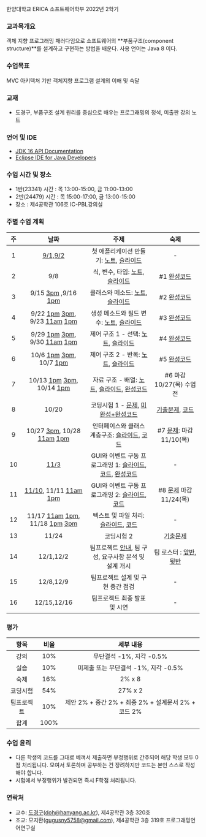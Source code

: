 한양대학교 ERICA 소프트웨어학부 2022년 2학기

### 교과목개요

객체 지향 프로그래밍 패러다임으로 소프트웨어의 **부품구조(component structure)**를 설계하고 구현하는 방법을 배운다.
사용 언어는 Java 8 이다.

### 수업목표

MVC 아키텍처 기반 객체지향 프로그램 설계의 이해 및 숙달

### 교재
- 도경구, 부품구조 설계 원리를 중심으로 배우는 프로그래밍의 정석, 미출판 강의 노트

### 언어 및 IDE
- [JDK 16 API Documentation](https://docs.oracle.com/en/java/javase/16/docs/api/index.html)
- [Eclipse IDE for Java Developers](https://www.eclipse.org/downloads/)

### 수업 시간 및 장소

- 1반(23341) 시간 : 목 13:00-15:00, 금 11:00-13:00
- 2반(24479) 시간 : 목 15:00-17:00, 금 13:00-15:00
- 장소 : 제4공학관 106호 IC-PBL강의실

### 주별 수업 계획

| 주 | 날짜 | 주제 | 숙제 |
|:----:|:-----:|:-----:|:-----:|
|  1 | [9/1,9/2](https://youtu.be/EzYXY1wI3qQ) | 첫 애플리케이션 만들기: [노트](notes01.md), [슬라이드](slide01.pdf) | - |
|  2 | 9/8 | 식, 변수, 타입: [노트](notes02.md), [슬라이드](slide02.pdf) | #1 [완성코드](notes02sol.md)|
|  3 | 9/15 [3pm](https://youtu.be/bnLpb6BzvXk) ,9/16 [1pm](https://youtu.be/PM9iABnuCLw) | 클래스와 메소드: [노트](notes03.md), [슬라이드](slide03.pdf) | #2 [완성코드](notes03sol.md) |
|  4 | 9/22 [1pm](https://youtu.be/OwUOWd3ewTI) [3pm](https://youtu.be/wo_gRLLBxJ0), 9/23 [11am](https://youtu.be/oelk6Yyo3uM) [1pm](https://youtu.be/Qai4637GnVI) | 생성 메소드와 필드 변수: [노트](notes04.md), [슬라이드](slide04.pdf) |  #3 [완성코드](notes04sol.md) |
|  5 | 9/29 [1pm](https://youtu.be/9UvCQokyw6w) [3pm](https://youtu.be/ZnMOUiy6jt0), 9/30 [11am](https://youtu.be/zjCAcffVPV4) [1pm](https://youtu.be/w7L1tTK4GaU) | 제어 구조 1 - 선택: [노트](notes05.md), [슬라이드](slide05.pdf) |  #4 [완성코드](notes05sol.md) |
|  6 | 10/6 [1pm](https://youtu.be/qWywxvVs2UE) [3pm](https://youtu.be/kL6ATEcXjCY), 10/7 [1pm](https://youtu.be/CmbXoruK71Q) | 제어 구조 2 - 반복: [노트](notes06.md), [슬라이드](slide06.pdf) |  #5 [완성코드](notes06sol.md) |
|  7 | 10/13 [1pm](https://youtu.be/pVCSm03JBMw) [3pm](https://youtu.be/HIN5df3llwo), 10/14 [1pm](https://youtu.be/dTYIUPsaJTo) | 자료 구조 - 배열: [노트](notes07.md), [슬라이드](slide07.pdf), [완성코드](notes07sol.md) | #6 마감 10/27(목) 수업전 |
|  8 | 10/20 | 코딩시험 1 - [문제](exam1-2022.pdf), [미완성+완성코드](exam1-2022.md) | [기출문제](exam1-2021.pdf), [코드](exam1-2021.md) |
|  9 | 10/27 [3pm](https://youtu.be/Xu38Yo684Ws), 10/28 [11am](https://youtu.be/RCuer0xjz-Q) [1pm](https://youtu.be/jEQ7iueJbiw) | 인터페이스와 클래스 계층구조: [슬라이드](slide08.pdf), [코드](notes08.md) |  #7 [문제](notes08hw.md): 마감 11/10(목)  |
| 10 | [11/3](https://youtu.be/kZ4iLF0H8wo) | GUI와 이벤트 구동 프로그래밍 1: [슬라이드](slide09.pdf), [코드](notes09.md), [완성코드](notes09sol.md)| - |
| 11 | [11/10](https://youtu.be/o9o-PrJnrbY), 11/11 [11am](https://youtu.be/Op2YxC64ee4) [1pm](https://youtu.be/wGcqtqMNTPU) | GUI와 이벤트 구동 프로그래밍 2: [슬라이드](slide10.pdf), [코드](notes10.md) | #8 [문제](notes10hw.md) 마감 11/24(목) |
| 12 | 11/17 [11am](https://youtu.be/xq63hRTEKGE) [1pm](https://youtu.be/J6_lm9SLuOg), 11/18 [1pm](https://youtu.be/kt5Je8xwsas) [3pm](https://youtu.be/n36VCqX4J0M) | 텍스트 및 파일 처리: [슬라이드](slide11.pdf), [코드](notes11.md) | - |
| 13 | 11/24 | 코딩시험 2 | [기출문제](exam2-2021.zip) |
| 14 | 12/1,12/2 | 팀프로젝트 [안내](project.md), 팀 구성, 요구사항 분석 및 설계 개시 | 팀 로스터 : [앞반](https://docs.google.com/spreadsheets/d/1Q-nt_-FAf-Am-Sb20JYcsq0yUsxrJIWL4WMI1rW9_v0/edit?usp=sharing), [뒷반](https://docs.google.com/spreadsheets/d/1uw8jujxOXyKpmYnp9llA9VslA0taqUWqM3PKt2CeFO4/edit?usp=sharing) |
| 15 | 12/8,12/9 | 팀프로젝트 설계 및 구현 중간 점검 | - |
| 16 | 12/15,12/16 | 팀프로젝트 최종 발표 및 시연 | - |

### 평가

| 항목 | 비율 | 세부 내용 |
|:---:|:---:|:---:|
| 강의 | 10% | 무단결석 -1%, 지각 -0.5% |
| 실습 | 10% | 미제출 또는 무단결석 -1%, 지각 -0.5% |
| 숙제 | 16% | 2% x 8 |
| 코딩시험 | 54% | 27% x 2 |
| 팀프로젝트 | 10% | 제안 2% + 중간 2% + 최종 2% + 설계문서 2% + 코드 2% |
| 합계 | 100% |  |

### 수업 윤리

- 다른 학생의 코드를 그대로 베껴서 제출하면 부정행위로 간주되어 해당 학생 모두 0점 처리됩니다. 모여서 토론하며 공부하는 건 장려하지만 코드는 본인 스스로 작성해야 합니다.
- 시험에서 부정행위가 발견되면 즉시 F학점 처리됩니다.

### 연락처

- 교수: [도경구](http://doggzone.github.io/home)(doh@hanyang.ac.kr), 제4공학관 3층 320호
- 조교: 모지환(gugusny5758@gmail.com), 제4공학관 3층 319호 프로그래밍언어연구실
